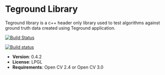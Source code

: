 # Teground Library

Teground library is a c++ header only library used to test algorithms against ground truth data created using Teground application.

[![Build Status](https://travis-ci.org/everseen-software/teground-lib.svg?branch=master)](https://travis-ci.org/everseen-software/teground-lib)

[![Build status](https://ci.appveyor.com/api/projects/status/5tjiv0b6ahno32t9?svg=true)](https://ci.appveyor.com/project/dinusv/teground-lib)


 * **Version**: 0.4.2
 * **License**: LPGL
 * **Requirements**: Open CV 2.4 or Open CV 3.0
